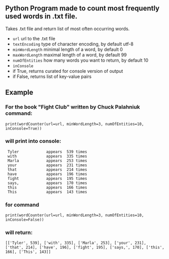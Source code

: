 ## Python Program made to count most frequently used words in .txt file.

Takes .txt file and return list of most often occurring words.

- `url`  url to the .txt file
- `textEncoding`  type of character encoding, by default utf-8
- `minWordLength`  minimal length of a word, by default 0
- `maxWordLength`  maximal length of a word, by default 99
- `numOfEntities`  how many words you want to return, by default 10
- `inConsole`
- if True, returns curated for console version of output
- if False, returns list of key-value pairs

## Example

### For the book "Fight Club" written by Chuck Palahniuk command:

`print(wordCounter(url=url, minWordLength=3, numOfEntities=10, inConsole=True))`

### will print into console:

```
 Tyler            appears  539 times
 with             appears  335 times
 Marla            appears  253 times
 your             appears  231 times
 that             appears  214 times
 have             appears  196 times
 fight            appears  195 times
 says,            appears  170 times
 this             appears  166 times
 This             appears  143 times
```

### for command

`print(wordCounter(url=url, minWordLength=3, numOfEntities=10, inConsole=False))`

### will return:

```
[['Tyler', 539], ['with', 335], ['Marla', 253], ['your', 231], ['that', 214], ['have', 196], ['fight', 195], ['says,', 170], ['this', 166], ['This', 143]]
```
